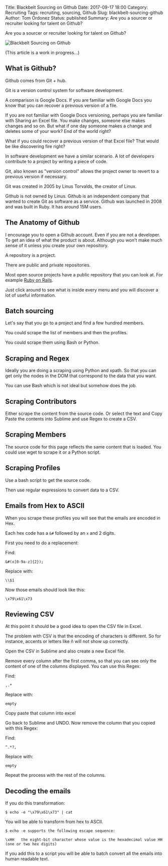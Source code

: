 Title: Blackbelt Sourcing on Github
Date: 2017-09-17 18:00
Category: Recruiting
Tags: recruiting, sourcing, Github
Slug: blackbelt-sourcing-github
Author: Tom Ordonez
Status: published
Summary: Are you a sourcer or recruiter looking for talent on Github?

Are you a sourcer or recruiter looking for talent on Github?

![Blackbelt Sourcing on Github]({static}/images/blackbelt-sourcing-github.jpg)

(This article is a work in progress...)

## What is Github?

Github comes from Git + hub.

Git is a version control system for software development.

A comparison is Google Docs. If you are familiar with Google Docs you know that you can recover a previous version of a file.

If you are not familiar with Google Docs versioning, perhaps you are familiar with Sharing an Excel file. You make changes, someone else makes changes and so on. But what if one day someone makes a change and deletes some of your work? End of the world right?

What if you could recover a previous version of that Excel file? That would be like discovering fire right?

In software development we have a similar scenario. A lot of developers contribute to a project by writing a piece of code.

Git, also known as "version control" allows the project owner to revert to a previous version if necessary.

Git was created in 2005 by Linus Torvalds, the creator of Linux.

Github is not owned by Linus. Github is an independent company that wanted to create Git as software as a service. Github was launched in 2008 and was built in Ruby. It has around 15M users.

## The Anatomy of Github

I encourage you to open a Github account. Even if you are not a developer. To get an idea of what the product is about. Although you won't make much sense of it unless you create your own repository.

A repository is a project.

There are public and private repositories.

Most open source projects have a public repository that you can look at. For example <a href="https://github.com/rails/rails" target="_blank">Ruby on Rails</a>.

Just click around to see what is inside every menu and you will discover a lot of useful information.

## Batch sourcing

Let's say that you go to a project and find a few hundred members.

You could scrape the list of members and then the profiles.

You could scrape them using Bash or Python.

## Scraping and Regex

Ideally you are doing a scraping using Python and xpath. So that you can get only the nodes in the DOM that correspond to the data that you want.

You can use Bash which is not ideal but somehow does the job.

## Scraping Contributors

Either scrape the content from the source code. Or select the text and Copy Paste the contents into Sublime and use Regex to create a CSV.

## Scraping Members

The source code for this page reflects the same content that is loaded. You could use wget to scrape it or a Python script.

## Scraping Profiles

Use a bash script to get the source code.

Then use regular expressions to convert data to a CSV.

## Emails from Hex to ASCII

When you scrape these profiles you will see that the emails are encoded in Hex.

Each hex code has a `&#` followed by an `x` and 2 digits.

First you need to do a replacement:

Find:

    &#(x[0-9a-z]{2});

Replace with:

    \\$1

Now those emails should look like this:

    \x79\x61\x73

## Reviewing CSV

At this point it should be a good idea to open the CSV file in Excel.

The problem with CSV is that the encoding of characters is different. So for instance, accents or letters like ñ will not show up correctly.

Open the CSV in Sublime and also create a new Excel file.

Remove every column after the first comma, so that you can see only the content of one of the columns displayed. You can use this Regex:

Find:

    ,.*

Replace with:

    empty

Copy paste that column into excel

Go back to Sublime and UNDO. Now remove the column that you copied with this Regex:

Find:

    ^.*?,

Replace with:

    empty

Repeat the process with the rest of the columns.

## Decoding the emails

If you do this transformation:

    $ echo -e "\x79\x61\x73" | cat

You will be able to transform from hex to ASCII.

    $ echo -e supports the following escape sequence:

    \xHH   the eight-bit character whose value is the hexadecimal value HH (one or two hex digits)

If you add this to a script you will be able to batch convert all the emails into human readable text.

